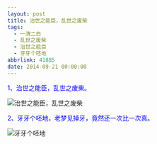 ```yaml
---
layout: post
title: 治世之能臣，乱世之废柴
tags:
  - 一清二白
  - 乱世之废柴
  - 治世之能臣
  - 牙牙个呸地
abbrlink: 41885
date: 2014-09-21 00:00:00
---
```


<!-- build time:Sat Jun 23 2018 12:05:16 GMT+0800 (中国标准时间) -->

<span style="color:#00f">1、治世之能臣，乱世之废柴。</span>

![治世之能臣，乱世之废柴](http://imgsrc.baidu.com/forum/pic/item/976b2cd162d9f2d31400c31ca9ec8a136227cc54.jpg "治世之能臣，乱世之废柴")

<span style="color:#00f">2、牙牙个呸地，老梦见掉牙，竟然还一次比一次真。</span>

![牙牙个呸地](http://img8.3lian.com/ychatu/02/05/32191_3a95a506-a6dc-42c9-9c6f-2fad41e71668.jpg "牙牙个呸地")
<!-- rebuild by neat -->